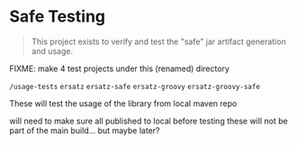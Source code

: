 # Safe Testing

> This project exists to verify and test the "safe" jar artifact generation and usage.

FIXME: make 4 test projects under this (renamed) directory

`/usage-tests`
    `ersatz`
    `ersatz-safe`
    `ersatz-groovy`
    `ersatz-groovy-safe`

These will test the usage of the library from local maven repo

will need to make sure all published to local before testing
these will not be part of the main build... but maybe later?